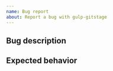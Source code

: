 ```yaml
---
name: Bug report
about: Report a bug with gulp-gitstage
---
```


## Bug description

<!-- Describe the bug, provide context and as much details as possible -->

## Expected behavior

<!-- If applicable, describe what you expect to happen -->
